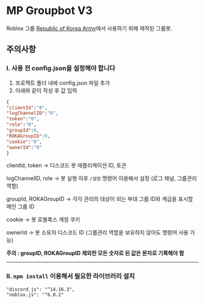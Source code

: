 # MP Groupbot V3

Roblox 그룹 [Republic of Korea Army](https://www.roblox.com/groups/3828960/Republic-of-Korea-Army#!/about)에서 사용하기 위해 제작된 그룹봇.

## 주의사항

### I. 사용 전 config.json을 설정해야 합니다
  1. 프로젝트 폴더 내에 config.json 파일 추가
  2. 아래와 같이 작성 후 값 입력
  
  ```json
  {
  "clientId":"0",
  "logChannelID":"0",
  "token":"0",
  "role":"0",
  "groupId":0,
  "ROKAGroupID":0,
  "cookie":"0",
  "ownerId":"0"
  }
  ```
  clientId, token -> 디스코드 봇 애플리케이션 ID, 토큰
  
  logChannelID, role -> 봇 실행 이후 `/설정` 명령어 이용해서 설정 (로그 채널, 그룹관리 역할)
  
  groupId, ROKAGroupID -> 각각 관리의 대상이 되는 부대 그룹 ID와 계급을 표시할 메인 그룹 ID
  
  cookie -> 봇 로블록스 계정 쿠키
  
  ownerId -> 봇 소유자 디스코드 ID (그룹관리 역할을 보유하지 않아도 명령어 사용 가능)

  **주의 : groupID, ROKAGroupID 제외한 모든 숫자로 된 값은 문자로 기록해야 함**
  
---

  ### II. `npm install` 이용해서 필요한 라이브러리 설치

    
    "discord.js": "^14.16.3",
    "noblox.js": "^6.0.2"
  
  
